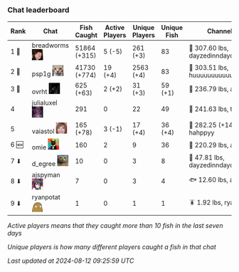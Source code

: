 ### Chat leaderboard
| Rank | Chat | Fish Caught | Active Players | Unique Players | Unique Fish | Channel Record 🎊 |
|------|------|-------------|----------------|----------------|-------------|-------------------|
| 1 🥇  | breadworms ![breadworms](https://raw.githubusercontent.com/blableblup/gofish/main/images/players/breadworms.png) | 51864 (+315) | 5 (-5) | 261 (+3) | 83 | 🦑 307.60 lbs, dayzedinndaydreams |
| 2 🥈  | psp1g ![psp1g](https://raw.githubusercontent.com/blableblup/gofish/main/images/players/psp1g.png) | 41730 (+774) | 19 (+4) | 2563 (+4) | 83 | 🐳 303.51 lbs, huuuuuuuuuuuuuuuuuuuuuurz |
| 3 🥉  | ovrht ![ovrht](https://raw.githubusercontent.com/blableblup/gofish/main/images/players/ovrht.png) | 625 (+63) | 2 (+2) | 31 (+3) | 59 (+1) | 🐉 236.79 lbs, alenakuz03 |
| 4  | julialuxel ![julialuxel](https://raw.githubusercontent.com/blableblup/gofish/main/images/players/julialuxel.png) | 291 | 0 | 22 | 49 | 🦕 241.63 lbs, toastyso |
| 5  | vaiastol ![vaiastol](https://raw.githubusercontent.com/blableblup/gofish/main/images/players/vaiastol.png) | 165 (+78) | 3 (-1) | 17 (+4) | 36 (+4) | 🐉 282.25 (+144.78) lbs, hahppyy |
| 6 🆕 | omie ![omie](https://raw.githubusercontent.com/blableblup/gofish/main/images/players/omie.png) | 160 | 2 | 9 | 36 | 🐉 220.29 lbs, aliveleader |
| 7 ⬇ | d_egree ![d_egree](https://raw.githubusercontent.com/blableblup/gofish/main/images/players/d_egree.png) | 10 | 0 | 3 | 8 | 🦑 47.81 lbs, dayzedinndaydreams |
| 8 ⬇ | ajspyman ![ajspyman](https://raw.githubusercontent.com/blableblup/gofish/main/images/players/ajspyman.png) | 7 | 0 | 3 | 4 | 🐟 12.60 lbs, ajspyman |
| 9 ⬇ | ryanpotat ![ryanpotat](https://raw.githubusercontent.com/blableblup/gofish/main/images/players/ryanpotat.png) | 1 | 0 | 1 | 1 | 🪳 1.92 lbs, ryanpotat |

_Active players means that they caught more than 10 fish in the last seven days_

_Unique players is how many different players caught a fish in that chat_

_Last updated at 2024-08-12 09:25:59 UTC_